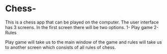 # Chess-

This is a chess app that can be played on the computer. 
The user interface has 3 screens. In the first screen there will be two options. 
1- Play game
2-Rules

Play game will take us to the main window of the game and rules will take us to another screen which consists of all rules of chess.
